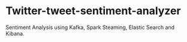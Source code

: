 # Twitter-tweet-sentiment-analyzer

Sentiment Analysis using Kafka, Spark Steaming, Elastic Search and Kibana.
